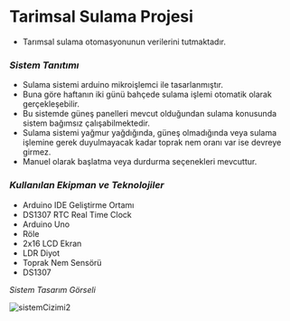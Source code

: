 # Tarimsal Sulama Projesi
- Tarımsal sulama otomasyonunun verilerini tutmaktadır.


### _Sistem Tanıtımı_
- Sulama sistemi arduino mikroişlemci ile tasarlanmıştır.
- Buna göre haftanın iki günü bahçede sulama işlemi otomatik olarak gerçekleşebilir.
- Bu sistemde güneş panelleri mevcut olduğundan sulama konusunda sistem bağımsız çalışabilmektedir.
- Sulama sistemi yağmur yağdığında, güneş olmadığında veya sulama işlemine gerek duyulmayacak kadar toprak nem oranı var ise devreye girmez.
- Manuel olarak başlatma veya durdurma seçenekleri mevcuttur.

### _Kullanılan Ekipman ve Teknolojiler_
- Arduino IDE Geliştirme Ortamı
- DS1307 RTC Real Time Clock
- Arduino Uno
- Röle
- 2x16 LCD Ekran
- LDR Diyot
- Toprak Nem Sensörü
- DS1307 

_Sistem Tasarım Görseli_

![sistemCizimi2](https://user-images.githubusercontent.com/59895745/142854769-1099e940-6a5b-4cf9-ad2a-d30089e6e7b0.jpg)

